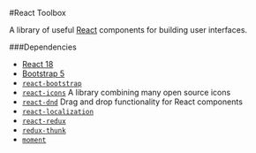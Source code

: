 #React Toolbox

A library of useful [React](https://react.dev/) components for building user interfaces.

###Dependencies
- [React 18](https://react.dev/)
- [Bootstrap 5](https://getbootstrap.com/docs/5.1/getting-started/introduction/)
- [`react-bootstrap`](https://react-bootstrap.netlify.app/)
- [`react-icons`](https://react-icons.github.io/react-icons/) A library combining many open source icons
- [`react-dnd`](https://react-dnd.github.io/react-dnd/about) Drag and drop functionality for React components
- [`react-localization`](https://www.npmjs.com/package/react-localization)
- [`react-redux`](https://react-redux.js.org/)
- [`redux-thunk`](https://github.com/reduxjs/redux-thunk)
- [`moment`](https://momentjs.com/)
